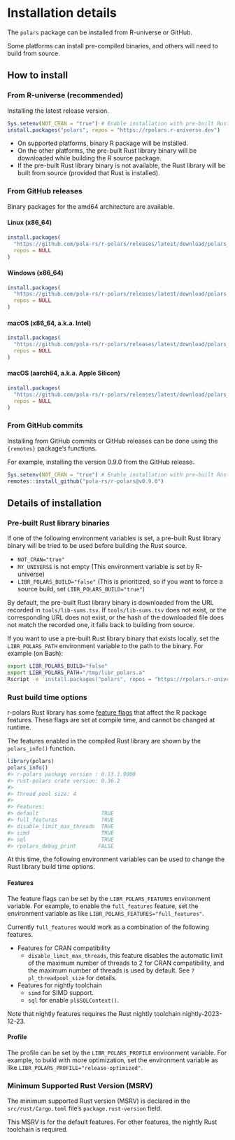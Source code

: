 # Installation details


The `polars` package can be installed from R-universe or GitHub.

Some platforms can install pre-compiled binaries, and others will need
to build from source.

## How to install

### From R-universe (recommended)

Installing the latest release version.

``` r
Sys.setenv(NOT_CRAN = "true") # Enable installation with pre-built Rust library binary, or enable Rust caching
install.packages("polars", repos = "https://rpolars.r-universe.dev")
```

-   On supported platforms, binary R package will be installed.
-   On the other platforms, the pre-built Rust library binary will be
    downloaded while building the R source package.
-   If the pre-built Rust library binary is not available, the Rust
    library will be built from source (provided that Rust is installed).

### From GitHub releases

Binary packages for the amd64 architecture are available.

#### Linux (x86_64)

``` r
install.packages(
  "https://github.com/pola-rs/r-polars/releases/latest/download/polars__x86_64-pc-linux-gnu.gz",
  repos = NULL
)
```

#### Windows (x86_64)

``` r
install.packages(
  "https://github.com/pola-rs/r-polars/releases/latest/download/polars.zip",
  repos = NULL
)
```

#### macOS (x86_64, a.k.a. Intel)

``` r
install.packages(
  "https://github.com/pola-rs/r-polars/releases/latest/download/polars__x86_64-apple-darwin20.tgz",
  repos = NULL
)
```

#### macOS (aarch64, a.k.a. Apple Silicon)

``` r
install.packages(
  "https://github.com/pola-rs/r-polars/releases/latest/download/polars__aarch64-apple-darwin20.tgz",
  repos = NULL
)
```

### From GitHub commits

Installing from GitHub commits or GitHub releases can be done using the
`{remotes}` package’s functions.

For example, installing the version 0.9.0 from the GitHub release.

``` r
Sys.setenv(NOT_CRAN = "true") # Enable installation with pre-built Rust library binary, or enable Rust caching
remotes::install_github("pola-rs/r-polars@v0.9.0")
```

## Details of installation

### Pre-built Rust library binaries

If one of the following environment variables is set, a pre-built Rust
library binary will be tried to be used before building the Rust source.

-   `NOT_CRAN="true"`
-   `MY_UNIVERSE` is not empty (This environment variable is set by
    R-universe)
-   `LIBR_POLARS_BUILD="false"` (This is prioritized, so if you want to
    force a source build, set `LIBR_POLARS_BUILD="true"`)

By default, the pre-built Rust library binary is downloaded from the URL
recorded in `tools/lib-sums.tsv`. If `tools/lib-sums.tsv` does not
exist, or the corresponding URL does not exist, or the hash of the
downloaded file does not match the recorded one, it falls back to
building from source.

If you want to use a pre-built Rust library binary that exists locally,
set the `LIBR_POLARS_PATH` environment variable to the path to the
binary. For example (on Bash):

``` sh
export LIBR_POLARS_BUILD="false"
export LIBR_POLARS_PATH="/tmp/libr_polars.a"
Rscript -e 'install.packages("polars", repos = "https://rpolars.r-universe.dev", type = "source")'
```

### Rust build time options

r-polars Rust library has some [feature
flags](https://doc.rust-lang.org/cargo/reference/features.html) that
affect the R package features. These flags are set at compile time, and
cannot be changed at runtime.

The features enabled in the compiled Rust library are shown by the
`polars_info()` function.

``` r
library(polars)
polars_info()
#> r-polars package version : 0.13.1.9000
#> rust-polars crate version: 0.36.2
#> 
#> Thread pool size: 4 
#> 
#> Features:                               
#> default                    TRUE
#> full_features              TRUE
#> disable_limit_max_threads  TRUE
#> simd                       TRUE
#> sql                        TRUE
#> rpolars_debug_print       FALSE
```

At this time, the following environment variables can be used to change
the Rust library build time options.

#### Features

The feature flags can be set by the `LIBR_POLARS_FEATURES` environment
variable. For example, to enable the `full_features` feature, set the
environment variable as like `LIBR_POLARS_FEATURES="full_features"`.

Currently `full_features` would work as a combination of the following
features.

-   Features for CRAN compatibility
    -   `disable_limit_max_threads`, this feature disables the automatic
        limit of the maximum number of threads to 2 for CRAN
        compatibility, and the maximum number of threads is used by
        default. See `?pl_threadpool_size` for details.
-   Features for nightly toolchain
    -   `simd` for SIMD support.
    -   `sql` for enable `pl$SQLContext()`.

Note that nightly features requires the Rust nightly toolchain
nightly-2023-12-23.

#### Profile

The profile can be set by the `LIBR_POLARS_PROFILE` environment
variable. For example, to build with more optimization, set the
environment variable as like `LIBR_POLARS_PROFILE="release-optimized"`.

### Minimum Supported Rust Version (MSRV)

The minimum supported Rust version (MSRV) is declared in the
`src/rust/Cargo.toml` file’s `package.rust-version` field.

This MSRV is for the default features. For other features, the nightly
Rust toolchain is required.
